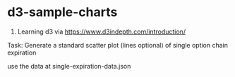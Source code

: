# d3-sample-charts
1. Learning d3 via https://www.d3indepth.com/introduction/

Task: Generate a standard scatter plot (lines optional) of single option chain expiration

use the data at single-expiration-data.json
